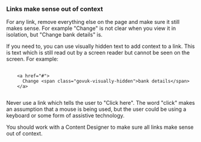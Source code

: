 ### Links make sense out of context

For any link, remove everything else on the page and make sure it still makes sense. For example "Change" is not clear when you view it in isolation, but "Change bank details" is.

If you need to, you can use visually hidden text to add context to a link. This is text which is still read out by a screen reader but cannot be seen on the screen. For example:
<pre>
  <code>
    &lt;a href="#">
      Change &lt;span class="govuk-visually-hidden">bank details&lt;/span>
    &lt;/a>
  </code>
</pre>
Never use a link which tells the user to "Click here". The word "click" makes an assumption that a mouse is being used, but the user could be using a keyboard or some form of assistive technology.

You should work with a Content Designer to make sure all links make sense out of context.

